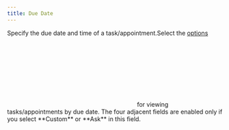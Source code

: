 ```yaml
---
title: Due Date
---
```



Specify the due date and time of a task/appointment.Select the [options](JavaScript:RelatedTopics1.Click())<!--Metadata type="DesignerControl" startspan
<object CLASSID="clsid:ADB880A6-D8FF-11CF-9377-00AA003B7A11"
	ID=RelatedTopics1
	TYPE="application/x-oleobject">
</object>-->

<object classid="clsid:ADB880A6-D8FF-11CF-9377-00AA003B7A11" id="RelatedTopics1" type="application/x-oleobject"> 
 <param name="Command" value="Related Topics">
<param name="Window" value="second">
<param name="Item1" value="options;{{site.wwe_chm}}/misc/date_filter.html">
</object><!--Metadata type="DesignerControl" endspan--> for viewing tasks/appointments by due date. The four adjacent fields are  enabled only if you select **Custom**  or **Ask** in this field.
